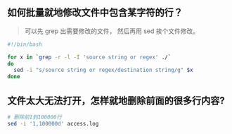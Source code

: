 如何批量就地修改文件中包含某字符的行？
-------------------------------------

> 可以先 grep 出需要修改的文件， 然后再用 sed 挨个文件修改。

```bash
#!/bin/bash

for x in `grep -r -l -I 'source string or regex' ./`
do
  sed -i "s/source string or regex/destination string/g" $x
done
```


文件太大无法打开，怎样就地删除前面的很多行内容?
-----------------------------------------------
```bash
# 删除前1到100000行
sed -i '1,100000d' access.log
```
